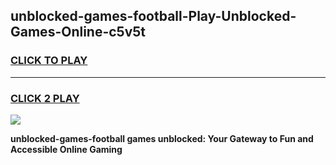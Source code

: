 
## unblocked-games-football-Play-Unblocked-Games-Online-c5v5t
<h3>
<a href="https://premium76.site?title=unblocked-games-football&ref=25A">CLICK TO PLAY</a></h3>
<hr>

<h3>
<a href="https://premium76.site?title=unblocked-games-football&ref=25A">CLICK 2 PLAY</a>
  
</h3>

<a href="https://premium76.site?title=unblocked-games-football&ref=25A"><img src="https://clearcache.store/games.png"></a>


**unblocked-games-football games unblocked: Your Gateway to Fun and Accessible Online Gaming**
